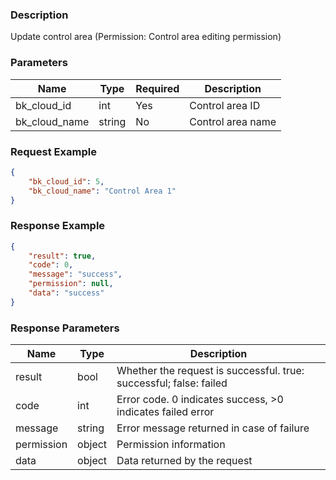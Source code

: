 ### Description

Update control area (Permission: Control area editing permission)

### Parameters

| Name          | Type   | Required | Description       |
|---------------|--------|----------|-------------------|
| bk_cloud_id   | int    | Yes      | Control area ID   |
| bk_cloud_name | string | No       | Control area name |

### Request Example

```json
{
    "bk_cloud_id": 5,
    "bk_cloud_name": "Control Area 1"
}
```

### Response Example

```json
{
    "result": true,
    "code": 0,
    "message": "success",
    "permission": null,
    "data": "success"
}
```

### Response Parameters

| Name       | Type   | Description                                                        |
|------------|--------|--------------------------------------------------------------------|
| result     | bool   | Whether the request is successful. true: successful; false: failed |
| code       | int    | Error code. 0 indicates success, >0 indicates failed error         |
| message    | string | Error message returned in case of failure                          |
| permission | object | Permission information                                             |
| data       | object | Data returned by the request                                       |
